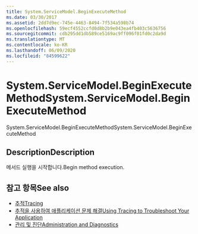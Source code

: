 ```yaml
---
title: System.ServiceModel.BeginExecuteMethod
ms.date: 03/30/2017
ms.assetid: 2dd7d9ec-745e-4463-8494-7f534a598b74
ms.openlocfilehash: 59ecf4552ccfd0d8b2b9e043ea4fb403c5636756
ms.sourcegitcommit: cdb295dd1db589ce5169ac9ff096f01fd0c2da9d
ms.translationtype: MT
ms.contentlocale: ko-KR
ms.lasthandoff: 06/09/2020
ms.locfileid: "84599622"
---
```

# <a name="systemservicemodelbeginexecutemethod"></a><span data-ttu-id="5aa07-102">System.ServiceModel.BeginExecuteMethod</span><span class="sxs-lookup"><span data-stu-id="5aa07-102">System.ServiceModel.BeginExecuteMethod</span></span>
<span data-ttu-id="5aa07-103">System.ServiceModel.BeginExecuteMethod</span><span class="sxs-lookup"><span data-stu-id="5aa07-103">System.ServiceModel.BeginExecuteMethod</span></span>  
  
## <a name="description"></a><span data-ttu-id="5aa07-104">Description</span><span class="sxs-lookup"><span data-stu-id="5aa07-104">Description</span></span>  
 <span data-ttu-id="5aa07-105">메서드 실행을 시작합니다.</span><span class="sxs-lookup"><span data-stu-id="5aa07-105">Begin method execution.</span></span>  
  
## <a name="see-also"></a><span data-ttu-id="5aa07-106">참고 항목</span><span class="sxs-lookup"><span data-stu-id="5aa07-106">See also</span></span>

- [<span data-ttu-id="5aa07-107">추적</span><span class="sxs-lookup"><span data-stu-id="5aa07-107">Tracing</span></span>](index.md)
- [<span data-ttu-id="5aa07-108">추적을 사용하여 애플리케이션 문제 해결</span><span class="sxs-lookup"><span data-stu-id="5aa07-108">Using Tracing to Troubleshoot Your Application</span></span>](using-tracing-to-troubleshoot-your-application.md)
- [<span data-ttu-id="5aa07-109">관리 및 진단</span><span class="sxs-lookup"><span data-stu-id="5aa07-109">Administration and Diagnostics</span></span>](../index.md)
